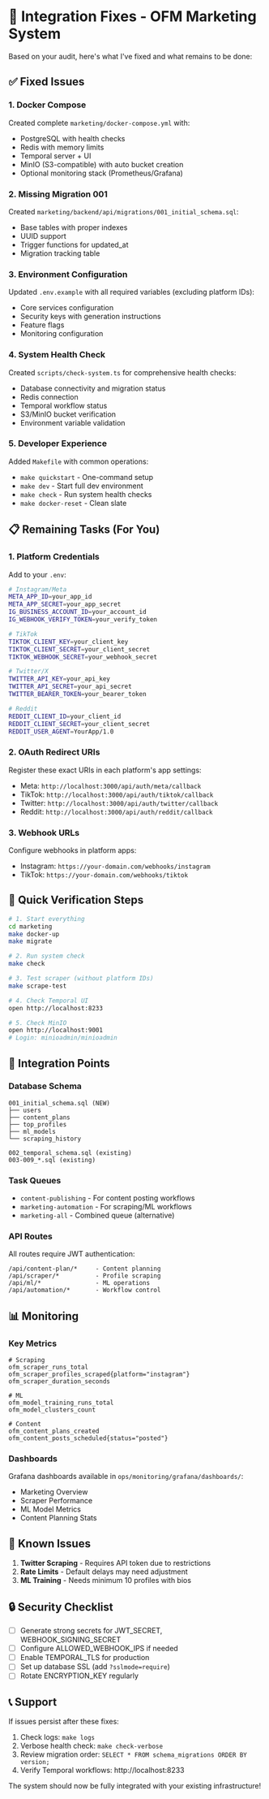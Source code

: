 # 🔧 Integration Fixes - OFM Marketing System

Based on your audit, here's what I've fixed and what remains to be done:

## ✅ Fixed Issues

### 1. **Docker Compose** 
Created complete `marketing/docker-compose.yml` with:
- PostgreSQL with health checks
- Redis with memory limits
- Temporal server + UI
- MinIO (S3-compatible) with auto bucket creation
- Optional monitoring stack (Prometheus/Grafana)

### 2. **Missing Migration 001**
Created `marketing/backend/api/migrations/001_initial_schema.sql`:
- Base tables with proper indexes
- UUID support
- Trigger functions for updated_at
- Migration tracking table

### 3. **Environment Configuration**
Updated `.env.example` with all required variables (excluding platform IDs):
- Core services configuration
- Security keys with generation instructions
- Feature flags
- Monitoring configuration

### 4. **System Health Check**
Created `scripts/check-system.ts` for comprehensive health checks:
- Database connectivity and migration status
- Redis connection
- Temporal workflow status
- S3/MinIO bucket verification
- Environment variable validation

### 5. **Developer Experience**
Added `Makefile` with common operations:
- `make quickstart` - One-command setup
- `make dev` - Start full dev environment
- `make check` - Run system health checks
- `make docker-reset` - Clean slate

## 📋 Remaining Tasks (For You)

### 1. **Platform Credentials**
Add to your `.env`:
```bash
# Instagram/Meta
META_APP_ID=your_app_id
META_APP_SECRET=your_app_secret
IG_BUSINESS_ACCOUNT_ID=your_account_id
IG_WEBHOOK_VERIFY_TOKEN=your_verify_token

# TikTok
TIKTOK_CLIENT_KEY=your_client_key
TIKTOK_CLIENT_SECRET=your_client_secret
TIKTOK_WEBHOOK_SECRET=your_webhook_secret

# Twitter/X
TWITTER_API_KEY=your_api_key
TWITTER_API_SECRET=your_api_secret
TWITTER_BEARER_TOKEN=your_bearer_token

# Reddit
REDDIT_CLIENT_ID=your_client_id
REDDIT_CLIENT_SECRET=your_client_secret
REDDIT_USER_AGENT=YourApp/1.0
```

### 2. **OAuth Redirect URIs**
Register these exact URIs in each platform's app settings:
- Meta: `http://localhost:3000/api/auth/meta/callback`
- TikTok: `http://localhost:3000/api/auth/tiktok/callback`
- Twitter: `http://localhost:3000/api/auth/twitter/callback`
- Reddit: `http://localhost:3000/api/auth/reddit/callback`

### 3. **Webhook URLs**
Configure webhooks in platform apps:
- Instagram: `https://your-domain.com/webhooks/instagram`
- TikTok: `https://your-domain.com/webhooks/tiktok`

## 🚀 Quick Verification Steps

```bash
# 1. Start everything
cd marketing
make docker-up
make migrate

# 2. Run system check
make check

# 3. Test scraper (without platform IDs)
make scrape-test

# 4. Check Temporal UI
open http://localhost:8233

# 5. Check MinIO
open http://localhost:9001
# Login: minioadmin/minioadmin
```

## 🔌 Integration Points

### Database Schema
```
001_initial_schema.sql (NEW)
├── users
├── content_plans
├── top_profiles
├── ml_models
└── scraping_history

002_temporal_schema.sql (existing)
003-009_*.sql (existing)
```

### Task Queues
- `content-publishing` - For content posting workflows
- `marketing-automation` - For scraping/ML workflows
- `marketing-all` - Combined queue (alternative)

### API Routes
All routes require JWT authentication:
```
/api/content-plan/*     - Content planning
/api/scraper/*          - Profile scraping  
/api/ml/*               - ML operations
/api/automation/*       - Workflow control
```

## 📊 Monitoring

### Key Metrics
```
# Scraping
ofm_scraper_runs_total
ofm_scraper_profiles_scraped{platform="instagram"}
ofm_scraper_duration_seconds

# ML
ofm_model_training_runs_total
ofm_model_clusters_count

# Content
ofm_content_plans_created
ofm_content_posts_scheduled{status="posted"}
```

### Dashboards
Grafana dashboards available in `ops/monitoring/grafana/dashboards/`:
- Marketing Overview
- Scraper Performance
- ML Model Metrics
- Content Planning Stats

## 🐛 Known Issues

1. **Twitter Scraping** - Requires API token due to restrictions
2. **Rate Limits** - Default delays may need adjustment
3. **ML Training** - Needs minimum 10 profiles with bios

## 🔒 Security Checklist

- [ ] Generate strong secrets for JWT_SECRET, WEBHOOK_SIGNING_SECRET
- [ ] Configure ALLOWED_WEBHOOK_IPS if needed
- [ ] Enable TEMPORAL_TLS for production
- [ ] Set up database SSL (add `?sslmode=require`)
- [ ] Rotate ENCRYPTION_KEY regularly

## 📞 Support

If issues persist after these fixes:

1. Check logs: `make logs`
2. Verbose health check: `make check-verbose`
3. Review migration order: `SELECT * FROM schema_migrations ORDER BY version;`
4. Verify Temporal workflows: http://localhost:8233

The system should now be fully integrated with your existing infrastructure!